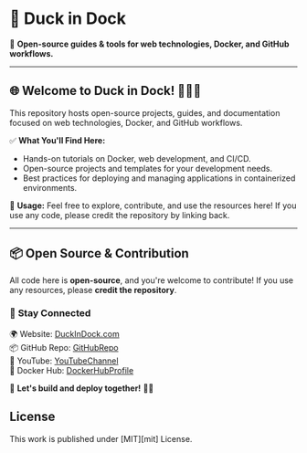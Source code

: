 # 🦆 Duck in Dock

🚀 **Open-source guides & tools for web technologies, Docker, and GitHub workflows.**

---

## 🌐 Welcome to Duck in Dock! 🦆⚓🐳
This repository hosts open-source projects, guides, and documentation focused on web technologies, Docker, and GitHub workflows.

✅ **What You'll Find Here:**
- Hands-on tutorials on Docker, web development, and CI/CD.
- Open-source projects and templates for your development needs.
- Best practices for deploying and managing applications in containerized environments.

📌 **Usage:**
Feel free to explore, contribute, and use the resources here! If you use any code, please credit the repository by linking back.

---

## 📦 Open Source & Contribution
All code here is **open-source**, and you're welcome to contribute! If you use any resources, please **credit the repository**.

### 🔗 **Stay Connected**
🌍 Website: [DuckInDock.com](https://duckindock.com)  
📦 GitHub Repo: [GitHubRepo](https://github.com/duckindock/DuckInDock)  
🎥 YouTube: [YouTubeChannel](https://www.youtube.com/@DuckInDock)  
🐳 Docker Hub: [DockerHubProfile](https://hub.docker.com/u/duckindock)  

🚢 **Let's build and deploy together!** 🦆⚓

## License
This work is published under [MIT][mit] License.
